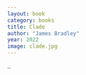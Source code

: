 ```yaml
---
layout: book
category: books
title: Clade
author: "James Bradley"
year: 2022
image: clade.jpg
---
```

..
